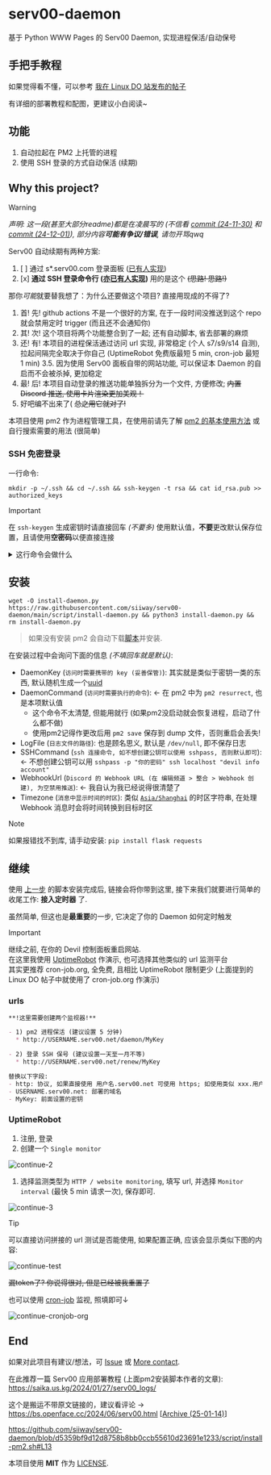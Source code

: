 # serv00-daemon

<!--
> 来投个票? `>` **[discussion#3](https://github.com/siiway/serv00-daemon/discussions/3)** `<` <br/>
> ~~放整整一个月了没人投票，哇啊啊啊啊啊啊啊啊啊啊啊啊啊啊啊啊啊啊啊啊啊啊啊啊啊啊啊啊 😭😭😭~~
我已经不指望有人投了，就这样吧
-->

基于 Python WWW Pages 的 Serv00 Daemon, 实现进程保活/自动保号

## 手把手教程

如果觉得看不懂，可以参考 [我在 Linux DO 站发布的帖子](https://linux.do/t/topic/491153?u=wyf9)

有详细的部署教程和配图，更建议小白阅读~

## 功能

1. 自动拉起在 PM2 上托管的进程
2. 使用 SSH 登录的方式自动保活 (续期)

## Why this project?

> [!WARNING]
> *声明: 这一段(甚至大部分readme)都是在凌晨写的 (不信看 [commit (24-11-30)](https://github.com/siiway/serv00-daemon/commit/fbe465b0d7faefbaa0bfa1e5dd2dcd6f954ef6bd) 和 [commit (24-12-01)](https://github.com/siiway/serv00-daemon/commit/d85171835d49f83575afd71dff4813ee06bb4d7b)), 部分内容**可能有争议/错误**, 请勿开骂qwq*

Serv00 自动续期有两种方案:

1. [ ] 通过 s*.serv00.com 登录面板 ([已有人实现](https://github.com/lopins/serv00-auto-scripts))
2. [x] **通过 SSH 登录命令行 ([亦已有人实现](https://github.com/bin862324915/serv00-automation))** 用的是这个 ~~(思路! 思路!)~~

那你*可能*就要替我想了：为什么还要做这个项目? 直接用现成的不得了?

1. 首! 先! github actions 不是一个很好的方案, 在于一段时间没推送到这个 repo 就会禁用定时 trigger (而且还不会通知你)
2. 其! 次! 这个项目将两个功能整合到了一起; 还有自动脚本, 省去部署的麻烦
3. 还! 有! 本项目的进程保活通过访问 url 实现, 非常稳定 (个人 s7/s9/s14 自测), 拉起间隔完全取决于你自己 (UptimeRobot 免费版最短 5 min, cron-job 最短 1 min)
3.5. 因为使用 Serv00 面板自带的网站功能, 可以保证本 Daemon 的自启而不会被杀掉, 更加稳定
4. 最! 后! 本项目自动登录的推送功能单独拆分为一个文件, 方便修改; ~~内置 Discord 推送, 使用卡片渲染更加美观！~~
5. 好吧编不出来了( ~~总之用它就对了!~~

本项目使用 pm2 作为进程管理工具，在使用前请先了解 [pm2 的基本使用方法](https://www.cnblogs.com/chyingp/p/pm2-documentation.html) 或自行搜索需要的用法 (很简单)

### SSH 免密登录

一行命令:
```shell
mkdir -p ~/.ssh && cd ~/.ssh && ssh-keygen -t rsa && cat id_rsa.pub >> authorized_keys
```

> [!IMPORTANT]
> 在 `ssh-keygen` 生成密钥时请直接回车 *(不要多)* 使用默认值，**不要**更改默认保存位置，且请使用**空密码**以便直接连接

<details>
<summary>这行命令会做什么</summary>

```shell
# -1. 创建 ~/.ssh 目录 *(如有则忽略)*
mkdir -p ~/.ssh

# 0. 切目录到 ~/.ssh
cd ~/.ssh

# 1. 先检查有没有 id_rsa 和 id_rsa.pub
# *如果有可以直接跳过第 2 步*
ls -l

# 2. 如果没有: 生成一个新的密钥
# 建议*一路回车*, 直接不带密码保存到默认目录即可 **(必须不带密码)**
ssh-keygen -t rsa

# 3. 追加**公钥**到信任列表 (分清楚: 公钥带 `.pub` 后缀, 内容**较短**; 私钥没有, 内容**较长**, 且有如 `-----BEGIN OPENSSH PRIVATE KEY-----` 之类的标志)
# 一定用两个 >, 否则会把其他的清了!
cat id_rsa.pub >> authorized_keys

# 4. 测试效果
ssh localhost
```

</details>

## 安装

```shell
wget -O install-daemon.py https://raw.githubusercontent.com/siiway/serv00-daemon/main/script/install-daemon.py && python3 install-daemon.py && rm install-daemon.py
```

> 如果没有安装 pm2 会自动下载[脚本](https://github.com/siiway/serv00-daemon/blob/main/script/install-pm2.sh)并安装.

在安装过程中会询问下面的信息 *(不填回车就是默认)*:

- DaemonKey (`访问时需要携带的 key (妥善保管)`): 其实就是类似于密钥一类的东西, 默认随机生成一个[uuid](https://www.bing.com/search?q=uuid)
- DaemonCommand (`访问时需要执行的命令`): ← 在 pm2 中为 `pm2 resurrect`, 也是本项默认值
  * 这个命令不太清楚, 但能用就行 (如果pm2没启动就会恢复进程，启动了什么都不做)
  * 使用pm2记得作更改后用 `pm2 save` 保存到 dump 文件，否则重启会丢失!
- LogFile (`日志文件的路径`): 也是顾名思义, 默认是 `/dev/null`, 即不保存日志
- SSHCommand (`ssh 连接命令, 如不想创建公钥可以使用 sshpass, 否则默认即可`): ← 不想创建公钥可以用 `sshpass -p "你的密码" ssh localhost "devil info account"`
- WebhookUrl (`Discord 的 Webhook URL (在 编辑频道 > 整合 > Webhook 创建), 为空禁用推送`): ← 我自认为我已经说得很清楚了
- Timezone (`消息中显示时间的时区`): 类似 [`Asia/Shanghai`](https://www.bing.com/search?q=Asia%2FShanghai) 的时区字符串, 在处理 Webhook 消息时会将时间转换到目标时区

> [!NOTE]
> 如果报错找不到库, 请手动安装: `pip install flask requests`

## 继续

使用 [上一步](#安装) 的脚本安装完成后, 链接会将你带到这里, 接下来我们就要进行简单的收尾工作: **接入定时器** 了.

虽然简单, 但这也是**最重要**的一步, 它决定了你的 Daemon 如何定时触发

> [!IMPORTANT]
> 继续之前, 在你的 Devil 控制面板重启网站. <br/>
> 在这里我使用 [UptimeRobot](https://dashboard.uptimerobot.com/) 作演示, 也可选择其他类似的 url 监测平台 <br/>
> 其实更推荐 cron-job.org, 全免费, 且相比 UptimeRobot 限制更少 (上面提到的 Linux DO 帖子中就使用了 cron-job.org 作演示)

### urls

```md
**!这里需要创建两个监视器!**

- 1) pm2 进程保活 (建议设置 5 分钟)
  * http://USERNAME.serv00.net/daemon/MyKey

- 2) 登录 SSH 保号 (建议设置一天至一月不等)
  * http://USERNAME.serv00.net/renew/MyKey

替换以下字段:
- http: 协议, 如果直接使用 用户名.serv00.net 可使用 https; 如使用类似 xxx.用户名.serv00.net 的子域名默认只能使用 http
- USERNAME.serv00.net: 部署的域名
- MyKey: 前面设置的密钥
```

### UptimeRobot

1. 注册, 登录
2. 创建一个 `Single monitor`

![continue-2](./img/continue-2.png)

1. 选择监测类型为 `HTTP / website monitoring`, 填写 url, 并选择 `Monitor interval` (最快 5 min 请求一次), 保存即可.

![continue-3](img/continue-3.png)

> [!TIP]
> 可以直接访问拼接的 url 测试是否能使用, 如果配置正确, 应该会显示类似下图的内容:

![continue-test](img/continue-test.png)

~~漏token了? 你说得很对, 但是已经被我重置了~~

也可以使用 [cron-job](https://console.cron-job.org/) 监视, 照填即可↓

![continue-cronjob-org](img/continue-cronjob-org.png)

## End

如果对此项目有建议/想法，可 [Issue](https://github.com/siiway/serv00-daemon/issues/new) 或 [More contact](https://wyf9.top/t/c).

在此推荐一篇 Serv00 应用部署教程 (上面pm2安装脚本作者的文章): https://saika.us.kg/2024/01/27/serv00_logs/

这个是搬运不带原文链接的，建议看评论 → https://bs.openface.cc/2024/06/serv00.html [[Archive (25-01-14)](https://web.archive.org/web/20250114132932/https://bs.openface.cc/2024/06/serv00.html)]

https://github.com/siiway/serv00-daemon/blob/d5359bf9d12d8758b8bb0ccb55610d23691e1233/script/install-pm2.sh#L13

本项目使用 **MIT** 作为 [LICENSE](./LICENSE).
